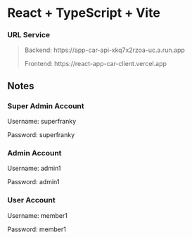 # React + TypeScript + Vite

### URL Service

> <p>Backend: https://app-car-api-xkq7x2rzoa-uc.a.run.app</p>
> <p>Frontend: https://react-app-car-client.vercel.app</p>

## Notes

### Super Admin Account

<p>Username: superfranky</p>
<p>Password: superfranky</p>

### Admin Account

<p>Username: admin1</p>
<p>Password: admin1</p>

### User Account

<p>Username: member1</p>
<p>Password: member1</p>
